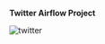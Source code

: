 **Twitter Airflow Project**
 


 

![twitter](https://user-images.githubusercontent.com/51711008/201462230-7d767c6a-6367-40f7-8b82-cd23a14998ab.jpeg)

